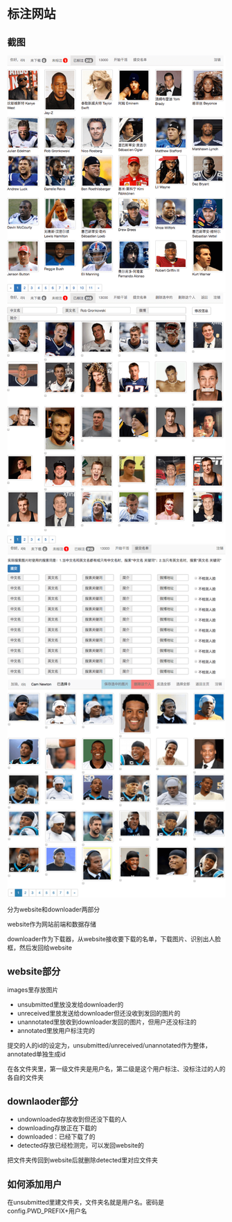 # 标注网站

## 截图

![Alt text](/screenshots/screenshot1.png?raw=true "Broken link")
![Alt text](/screenshots/screenshot2.png?raw=true "Broken link")
![Alt text](/screenshots/screenshot3.png?raw=true "Broken link")
![Alt text](/screenshots/screenshot4.png?raw=true "Broken link")

分为website和downloader两部分

website作为网站前端和数据存储

downloader作为下载器，从website接收要下载的名单，下载图片、识别出人脸框，然后发回给website

## website部分

images里存放图片

* unsubmitted里放没发给downloader的
* unreceived里放发送给downloader但还没收到发回的图片的
* unannotated里放收到downloader发回的图片，但用户还没标注的
* annotated里放用户标注完的

提交的人的id的设定为，unsubmitted/unreceived/unannotated作为整体，annotated单独生成id

在各文件夹里，第一级文件夹是用户名，第二级是这个用户标注、没标注过的人的各自的文件夹

## downlaoder部分

* undownloaded存放收到但还没下载的人
* downloading存放正在下载的
* downloaded：已经下载了的
* detected存放已经检测完，可以发回website的

把文件夹传回到website后就删除detected里对应文件夹

## 如何添加用户

在unsubmitted里建文件夹，文件夹名就是用户名。密码是config.PWD_PREFIX+用户名
